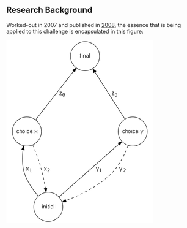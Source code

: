 ## Research Background

Worked-out in 2007 and published in [2008](/publication/Tucker-2008.pdf), the essence that is being applied to this challenge is encapsulated in this figure:

![choice](/research/choice-basic.png)